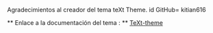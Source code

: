 Agradecimientos al creador del tema teXt Theme.  id GitHub= kitian616

** Enlace a la documentación del tema : **
[TeXt-theme](https://tianqi.name/jekyll-TeXt-theme/docs/en/quick-start)
